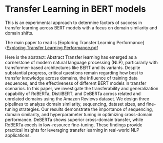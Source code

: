 # Transfer Learning in BERT models
This is an experimental approach to determine factors of success in transfer learning across BERT models with a focus on domain similarity and domain shifts.

The main paper to read is [Exploring Transfer Learning Performance]([Exploring Transfer Learning Performance.pdf](https://github.com/hngondoki/transfer_learning_BERT_models/blob/main/Exploring%20Transfer%20Learning%20Performance.pdf)

Here is the abstract:
Abstract
Transfer learning has emerged as a cornerstone of modern natural language processing (NLP), particularly with transformer-based architectures like BERT and its variants. Despite substantial progress, critical questions remain regarding how best to transfer knowledge across domains, the influence of training data sequences, and the effectiveness of different BERT models in transfer scenarios. In this paper, we investigate the transferability and generalization capability of RoBERTa, DistilBERT, and DeBERTa across related and unrelated domains using the Amazon Reviews dataset. We design three pipelines to analyze domain similarity, sequencing, dataset sizes, and fine-tuning strategies. Our results demonstrate the importance of sequencing, domain similarity, and hyperparameter tuning in optimizing cross-domain performance. DeBERTa shows superior cross-domain transfer, while RoBERTa excels in low-resource fine-tuning. These findings provide practical insights for leveraging transfer learning in real-world NLP applications.
